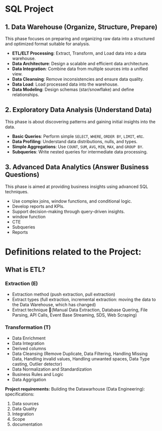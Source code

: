 # SQL Project

## 1. Data Warehouse (Organize, Structure, Prepare)

This phase focuses on preparing and organizing raw data into a structured and optimized format suitable for analysis.

- **ETL/ELT Processing**: Extract, Transform, and Load data into a data warehouse.
- **Data Architecture**: Design a scalable and efficient data architecture.
- **Data Integration**: Combine data from multiple sources into a unified view.
- **Data Cleansing**: Remove inconsistencies and ensure data quality.
- **Data Load**: Load processed data into the warehouse.
- **Data Modeling**: Design schemas (star/snowflake) and define relationships.

## 2. Exploratory Data Analysis (Understand Data)

This phase is about discovering patterns and gaining initial insights into the data.

- **Basic Queries**: Perform simple `SELECT`, `WHERE`, `ORDER BY`, `LIMIT`, etc.
- **Data Profiling**: Understand data distributions, nulls, and types.
- **Simple Aggregations**: Use `COUNT`, `SUM`, `AVG`, `MIN`, `MAX`, and `GROUP BY`.
- **Subqueries**: Write nested queries for intermediate data processing.

## 3. Advanced Data Analytics (Answer Business Questions)

This phase is aimed at providing business insights using advanced SQL techniques.

- Use complex joins, window functions, and conditional logic.
- Develop reports and KPIs.
- Support decision-making through query-driven insights.
- window function
- CTE
- Subqueries
- Reports

# Definitions related to the Project:
## What is ETL?

### Extraction (E)
- Extraction method (push extraction, pull extraction)
- Extract types (full extraction, incremental extraction: moving the data to the Data Warehouse, which has changed)
- Extract technique (ِManual Data Extraction, Database Quering, File Parsing, API Calls, Event Base Streaming, SDS, Web Scraping)

### Transformation (T)
- Data Enrichment
- Data Integration
- Derived columns
- Data Cleansing (Remove Duplicate, Data Filtering, Handling Missing Data, Handling invalid values, Handling unwanted spaces, Data Type casting, Outlier detector)
- Data Normalization and Standardization
- Business Rules and Logic
- Data Aggrigation


**Project requirements:**
Building the Datawarhouse (Data Engineering):
specifications:
1. Data sources
2. Data Quality
3. Integration
4. Scope
5. documentation
